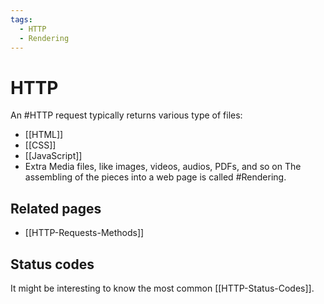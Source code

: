 ```yaml
---
tags:
  - HTTP
  - Rendering
---
```


# HTTP
An #HTTP request typically returns various type of files:
- [[HTML]]
- [[CSS]]
- [[JavaScript]]
- Extra Media files, like images, videos, audios, PDFs, and so on
The assembling of the pieces into a web page is called #Rendering.
## Related pages
- [[HTTP-Requests-Methods]]
## Status codes
It might be interesting to know the most common [[HTTP-Status-Codes]].


